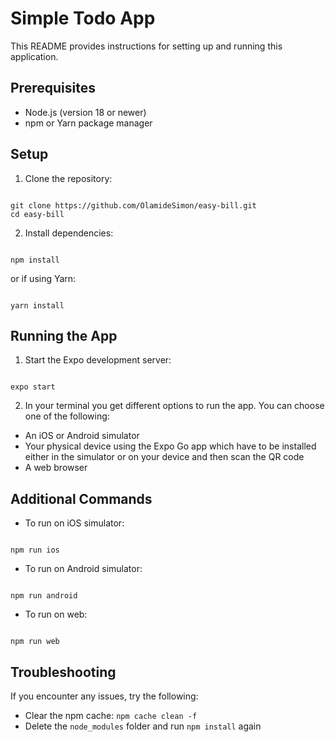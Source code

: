 # Simple Todo App

This README provides instructions for setting up and running this application.

## Prerequisites

- Node.js (version 18 or newer)
- npm or Yarn package manager

## Setup

1. Clone the repository:

```

git clone https://github.com/OlamideSimon/easy-bill.git
cd easy-bill

```

2. Install dependencies:

```

npm install

```

or if using Yarn:

```

yarn install

```

## Running the App

1. Start the Expo development server:

```

expo start

```

2. In your terminal you get different options to run the app. You can choose one of the following:

- An iOS or Android simulator
- Your physical device using the Expo Go app which have to be installed either in the simulator or on your device and then scan the QR code
- A web browser

## Additional Commands

- To run on iOS simulator:

```

npm run ios

```

- To run on Android simulator:

```

npm run android

```

- To run on web:

```

npm run web

```

## Troubleshooting

If you encounter any issues, try the following:

- Clear the npm cache: `npm cache clean -f`
- Delete the `node_modules` folder and run `npm install` again
